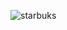 ![starbuks](https://github.com/bhakti001/Starbucks-template-/assets/131843063/7eca451a-a022-49ff-a11c-3a11a72f0e20)
